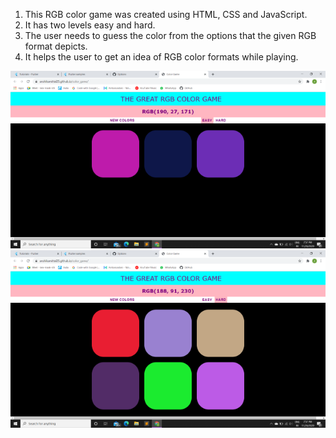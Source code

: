1. This RGB color game was created using HTML, CSS and JavaScript. 
2. It has two levels easy and hard.
3. The user needs to guess the color from the options that the given RGB format depicts.
4. It helps the user to get an idea of RGB color formats while playing.
<img src='readme_images/easy.png'>
<img src='readme_images/hard.png'>
